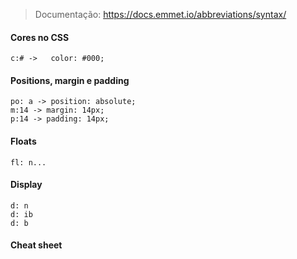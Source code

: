 > Documentação: https://docs.emmet.io/abbreviations/syntax/

#### Cores no CSS
````
c:# ->   color: #000;
````

#### Positions, margin e padding
````
po: a -> position: absolute;
m:14 -> margin: 14px;
p:14 -> padding: 14px;
````

#### Floats
````
fl: n...
````

#### Display
````
d: n
d: ib
d: b
````

#### Cheat sheet
````

````